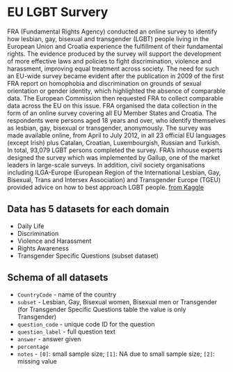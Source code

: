 
# EU LGBT Survery

FRA (Fundamental Rights Agency) conducted an online survey to identify how lesbian, gay, bisexual and transgender (LGBT) people living in the European Union and Croatia experience the fulfillment of their fundamental rights. The evidence produced by the survey will support the development of more effective laws and policies to fight discrimination, violence and harassment, improving equal treatment across society. The need for such an EU-wide survey became evident after the publication in 2009 of the first FRA report on homophobia and discrimination on grounds of sexual orientation or gender identity, which highlighted the absence of comparable data. The European Commission then requested FRA to collect comparable data across the EU on this issue. FRA organised the data collection in the form of an online survey covering all EU Member States and Croatia. The respondents were persons aged 18 years and over, who identify themselves as lesbian, gay, bisexual or transgender, anonymously. The survey was made available online, from April to July 2012, in all 23 official EU languages (except Irish) plus Catalan, Croatian, Luxembourgish, Russian and Turkish. In total, 93,079 LGBT persons completed the survey. FRA’s inhouse experts designed the survey which was implemented by Gallup, one of the market leaders in large-scale surveys. In addition, civil society organisations including ILGA-Europe (European Region of the International Lesbian, Gay, Bisexual, Trans and Intersex Association) and Transgender Europe (TGEU) provided advice on how to best approach LGBT people. [from Kaggle]()


## Data has 5 datasets for each domain

- Daily Life
- Discrimination
- Violence and Harassment
- Rights Awareness
- Transgender Specific Questions (subset dataset)


## Schema of all datasets

- `CountryCode` - name of the country
- `subset` - Lesbian, Gay, Bisexual women, Bisexual men or Transgender (for Transgender Specific Questions table the value is only Transgender)
- `question_code` - unique code ID for the question
- `question_label` - full question text
- `answer` - answer given
- `percentage`
- `notes` - `[0]`: small sample size; `[1]`: NA due to small sample size; `[2]`: missing value




















